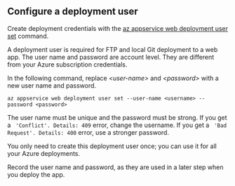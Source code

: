 ## Configure a deployment user  

Create deployment credentials with the [az appservice web deployment user set](/cli/azure/appservice/web/deployment/user#set) command.

A deployment user is required for FTP and local Git deployment to a web app. The user name and password are account level. They are different from your Azure subscription credentials.

In the following command, replace *\<user-name>* and *\<password>* with a new user name and password.

```azurecli
az appservice web deployment user set --user-name <username> --password <password>
```

The user name must be unique and the password must be strong. If you get a ` 'Conflict'. Details: 409` error, change the username. If you get a ` 'Bad Request'. Details: 400` error, use a stronger password.

You only need to create this deployment user once; you can use it for all your Azure deployments.

Record the user name and password, as they are used in a later step when you deploy the app.
